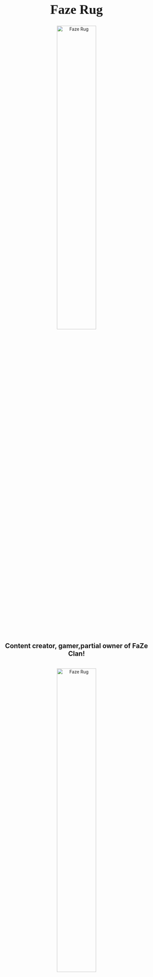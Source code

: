 <h1 style="font-family:Brush Script MT; font-size:300%;" align="center" > <b> Faze Rug </b></h1>

<div align="center">
    <img    src="https://user-images.githubusercontent.com/93545955/145083531-b77fc721-eaac-491e-aa33-ae312d73dddd.png"
"
            title="Faze Rug"
            width="50%"
            height="50%" 
            />
</div>

<h2 align="center" > Content creator, gamer,partial owner of FaZe Clan!</h2>

<br>

<div align="center">
    <img    src="https://answersafrica.com/wp-content/uploads/2019/08/Faze-Blaziken2.jpg"
            title="Faze Rug"
            width="50%"
            height="50%" 
            />
</div>


<br>
<p style = "text-indent: 2cm; font-family: Comic Sans MS; font-size:110%">
    Faze Rug is a 25 year old youtuber with 20 million subscribers and a partial owner of FaZe. He joined Faze in 2012-present and the most subscribed member in Faze. He was born in San Diego, California and the younguest of of the family. His sibling Brandon is the oldest also a youtuber and his parents Ron and Sana Awadis.
                                                                         
</p>
<div align="center">
    <img    src="http://superbhub.com/wp-content/uploads/2018/06/FaZe-Rug-Net-Worth-Bio-Family-Dating..png"
"
            title="Faze Rug"
            width="50%"
            height="50%" 
            />

<br>
<p style ="text-indent: 2cm; font-family: Comic Sans MS; font-size:110%">
    His journey started of in middle school with playing video games in his room. After a few of grinding in 2012 Faze clan offered him a spot in the team and he immediatly accepted it. He started doing pranks on his family and friends. Slowly he started to do more vlogs and prank and less gaming. Now currently he does vlogs and very small amount of gaming.
    </p>
   <br>
<p style ="text-indent: 2cm; font-family: Comic Sans MS; font-size:110%">
    Faze Rug has brought more attention to his channels by his vlogs over his gaming videos. He loves giving away money to his fans. He usually gives his fans or donates tens of thoussands of dollars. Faze rug net worth is 4 million making him one of the richest members in Faze.
    

<table>
    <tr>
        <th>Name</th>
        <td>Brian</td>
    </tr>
    <tr>
        <th>Age</th>
        <td>25</td>
    </tr>
    <tr>
        <th>Birthday</th>
        <td>19th November</td>
    </tr>
        <tr>
        <th>Nationality</th>
        <td>American</td>
    </tr>
    <tr>
        <th>Instagram</th>
        <td>@fazerug</td>
    </tr>
    <tr>
        <th>Twitter</th>
        <td></td>
    </tr>
    <tr>
        <th>YT subscribers</th>
        <td>20 Million</td<td><a href="https://www.youtube.com/rug
        
    </tr>
    <tr>
        <th>Twitch</th>
        <td><a href="https://www.twitch.tv/rug"> @Rug </a></td>
    </tr>
</table>


<br><br>

<p>
    <i>Made by: <u>Alejandro Jose Ventura</u> on December 7, 2021</i>
</p>
